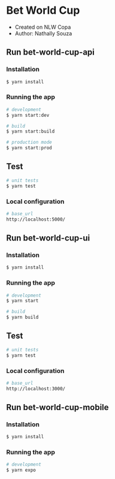 # Bet World Cup
- Created on NLW Copa
- Author: Nathally Souza

## Run bet-world-cup-api

### Installation

```bash
$ yarn install
```

### Running the app

```bash
# development
$ yarn start:dev

# build
$ yarn start:build

# production mode
$ yarn start:prod
```

## Test

```bash
# unit tests
$ yarn test
```

### Local configuration
```bash
# base_url
http://localhost:5000/
```

## Run bet-world-cup-ui

### Installation

```bash
$ yarn install
```

### Running the app

```bash
# development
$ yarn start

# build
$ yarn build
```

## Test

```bash
# unit tests
$ yarn test
```
### Local configuration
```bash
# base_url
http://localhost:3000/
```

## Run bet-world-cup-mobile

### Installation

```bash
$ yarn install
```

### Running the app

```bash
# development
$ yarn expo
```
